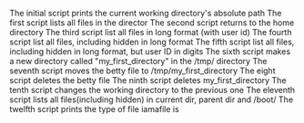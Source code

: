 The initial script prints the current working directory's absolute path
The first script lists all files in the director
The second script returns to the home directory
The third script list all files in long format (with user id)
The fourth script list all files, including hidden in long format
The fifth script list all files, including hidden in long format, but user ID in digits
The sixth script makes a new directory called "my_first_directory" in the /tmp/ directory
The seventh script moves the betty file to /tmp/my_first_directory
The eight script deletes the betty file
The ninth script deletes  my_first_directory
The tenth script changes the working directory to the previous one
The eleventh script lists all files(including hidden) in current dir, parent dir and /boot/
The twelfth script prints the type of file iamafile is
